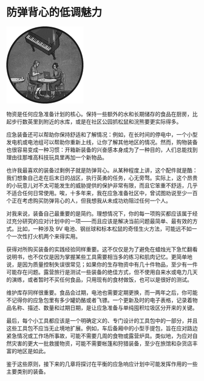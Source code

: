 # 防弹背心的低调魅力

![](img/chapterart.png)

物资是任何应急准备计划的核心。保持一些额外的水和长期储存的食品在厨房，比起步行数英里到附近的水库，或是在社区公园抓松鼠和浣熊要更实际得多。

应急装备还可以帮助你保持舒适和了解情况：例如，在长时间的停电中，一个小型发电机或电池组可以帮助你重新上线，让你了解其他地区的情况。然而，购物装备也很容易变成一种习惯：开箱新装备的兴奋感本身成为了一种目的，人们总能找到理由往那堆高科技玩具里再加一个新物品。

也许我最喜欢的装备过剩例子就是防弹背心。从某种程度上讲，这个配件就是酷：我们想象自己走在后末日的战区，执行英勇的任务，心无旁骛。实际上，这个昂贵的小玩意儿对不太可能发生的威胁提供的保护非常有限，而且它笨重不舒适，几乎不适合任何日常使用。唉，十多年来，我在应急准备社区中，曾试图劝说至少一百个正在考虑购买防弹背心的人，但我想我从未成功劝阻过任何一个人。

对我来说，装备自己最重要的是简约。理想情况下，你的每一项购买都应该属于经过充分研究的应对计划中的一项——而且应该是解决当前问题最简单、最有效的方式。比如，一种涉及 9V 电池、钢丝球和标本松鼠的奇怪生火方法，可能远不如一个一次性打火机两个来得实用。

获得对所购买装备的实践经验同样重要。这不仅仅是为了避免在蜡烛光下急忙翻看说明书，也不仅仅是因为掌握某些工具需要相当多的练习和肌肉记忆。更简单地说，是因为质量控制失误很常见；如果你的生存物资中有几十件物品，至少有一件可能存在问题。露营旅行是测试一些装备的绝佳方式，但不使用自来水或电力几天的演练，或者暂时不买任何食品，只用现有的食材做饭，也可以是很好的测试。

维护库存同样很重要。食品会过期，电池也需要定期更换，而一两年之后，你可能不记得你的应急包里有多少罐奶酪或者飞镖。一个更新及时的电子表格，记录着物品名称、描述、数量和过期日期，是让应急准备与单纯囤积垃圾区分开来的关键。

最后，每个小工具都应该是一个明确定义的、专门设计的工具包中的一部分，并且这些工具包不应当无止境地扩展。例如，车后备厢中的小型手提包，旨在应对路边紧急情况或工作场所事故，可能不需要几周的食物或露营炉具。类似地，为应对自然灾害的更大一批救援物资，可能不需要帐篷和狩猎装备，至少在旅馆和杂货店丰富的地区是如此。

鉴于这些原则，接下来的几章将探讨在平衡的应急响应计划中可能发挥作用的一些主要类别的装备。

